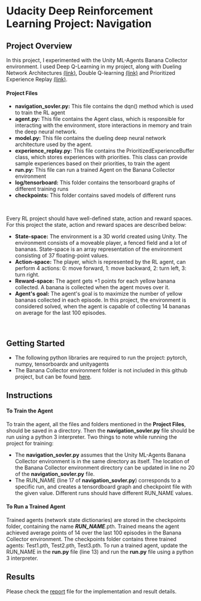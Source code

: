 # Udacity Deep Reinforcement Learning Project: Navigation
## Project Overview 
 In this project, I experimented with the Unity ML-Agents Banana Collector environment. I used Deep Q-Learning in my project, along with Dueling 
 Network Architectures [(link)](https://arxiv.org/abs/1511.06581), Double Q-learning [(link)](https://arxiv.org/abs/1509.06461) and Prioritized Experience Replay 
 [(link)](https://arxiv.org/abs/1511.05952).

#### Project Files
- **navigation_sovler.py:**  This file contains the dqn() method which is used to train the RL agent  
- **agent.py:**  This file contains the Agent class, which is responsible for interacting with the environment, 
store interactions in memory and train the deep neural network.
- **model.py:** This file contains the dueling deep neural network architecture used by the agent.
- **experience_replay.py:** This file contains the PrioritizedExperienceBuffer class, which stores experiences with 
priorities. This class can provide sample experiences based on their priorities, to train the agent
- **run.py:** This file can run a trained Agent on the Banana Collector environment 
- **log/tensorboard:** This folder contains the tensorboard graphs of different training runs
- **checkpoints:** This folder contains saved models of different runs
<br/>  
  
Every RL project should have well-defined state, action and reward spaces. For this project the state, action and reward spaces are described below:  
- **State-space:** The environment is a 3D world created using Unity. The environment consists of a moveable player, a fenced field and a lot of bananas. State-space is an array representation
of the environment consisting of 37 floating-point values.  
- **Action-space:** The player, which is represented by the RL agent, can perform 4 actions: 0: move forward, 1: move backward, 2: turn left, 3: turn right.  
- **Reward-space:** The agent gets +1 points for each yellow banana collected. A banana is collected when the agent moves over it.  
- **Agent's goal:** The agent's goal is to maximize the number of yellow bananas collected in each episode. In this project, the environment is considered solved, when the agent is capable of collecting 14 bananas on average for the last 100 episodes.
<br/>  
  
## Getting Started
- The following python libraries are required to run the project: pytorch, numpy, tensorboardx and unityagents
- The Banana Collector environment folder is not included in this github project, but can be found [here](https://s3-us-west-1.amazonaws.com/udacity-drlnd/P1/Banana/Banana_Linux.zip).

## Instructions
#### To Train the Agent
To train the agent, all the files and folders mentioned in the **Project Files**, should be saved in a directory. Then the **navigation_sovler.py** file should 
be run using a python 3 interpreter. Two things to note while running the project for training:
- The **navigation_sovler.py** assumes that the Unity ML-Agents Banana Collector environment is in the same directory as itself. The location of the 
Banana Collector environment directory can be updated in line no 20 of the **navigation_sovler.py** file. 
- The RUN_NAME (line 17 of **navigation_sovler.py**) corresponds to a specific run, and creates a tensordboard graph and checkpoint file with the given value.
Different runs should have different RUN_NAME values.
  
#### To Run a Trained Agent
Trained agents (network state dictionaries) are stored in the checkpoints folder, containing the name ***RUN_NAME***.pth. Trained means the agent achieved 
average points of 14 over the last 100 episodes in the Banana Collector environment. The checkpoints folder contains three trained agents: Test1.pth, Test2.pth, Test3.pth.
To run a trained agent, update the RUN_NAME in the **run.py** file (line 13) and run the **run.py** file using a python 3 interpreter.
<br/>   
  
## Results
Please check the [report](https://github.com/fahimfss/RL/blob/master/ProjectNavigationMain/REPORT.md) file for the implementation and result details.
